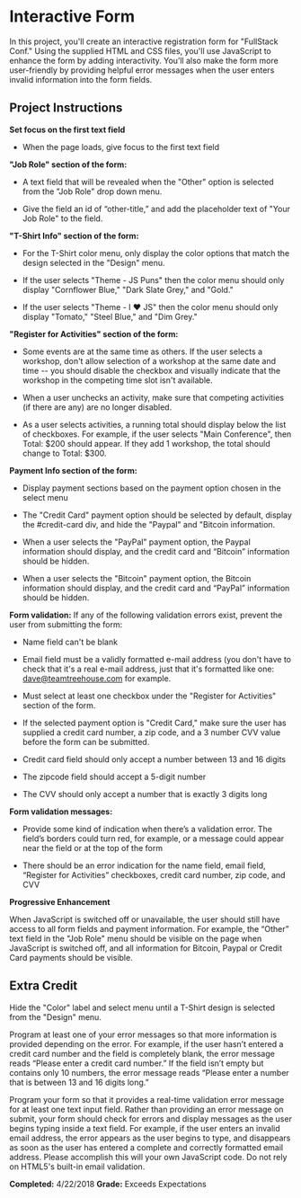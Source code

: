 # Interactive Form 

In this project, you'll create an interactive registration form for "FullStack Conf." 
Using the supplied HTML and CSS files, you'll use JavaScript to enhance the form by 
adding interactivity. You’ll also make the form more user-friendly by providing helpful 
error messages when the user enters invalid information into the form fields. 

## Project Instructions 

**Set focus on the first text field**

* When the page loads, give focus to the first text field

**"Job Role" section of the form:**

* A text field that will be revealed when the "Other" option is selected from the 
"Job Role" drop down menu.  

* Give the field an id of “other-title,” and add the placeholder text of "Your Job 
Role" to the field.


**"T-Shirt Info" section of the form:**

* For the T-Shirt color menu, only display the color options that match the design 
selected in the "Design" menu.

* If the user selects "Theme - JS Puns" then the color menu should only display 
"Cornflower Blue," "Dark Slate Grey," and "Gold."

* If the user selects "Theme - I ♥ JS" then the color menu should only display 
"Tomato," "Steel Blue," and "Dim Grey."


**"Register for Activities" section of the form:**

* Some events are at the same time as others. If the user selects a workshop, don't
allow selection of a workshop at the same date and time -- you should disable the 
checkbox and visually indicate that the workshop in the competing time slot isn't 
available.

* When a user unchecks an activity, make sure that competing activities (if there are
any) are no longer disabled.

* As a user selects activities, a running total should display below the list of 
checkboxes. For example, if the user selects "Main Conference", then Total: $200 
should appear. If they add 1 workshop, the total should change to Total: $300.


**Payment Info section of the form:**

* Display payment sections based on the payment option chosen in the select menu

* The "Credit Card" payment option should be selected by default, display the 
#credit-card div, and hide the "Paypal" and "Bitcoin information.

* When a user selects the "PayPal" payment option, the Paypal information should 
display, and the credit card and “Bitcoin” information should be hidden.

* When a user selects the "Bitcoin" payment option, the Bitcoin information should 
display, and the credit card and “PayPal” information should be hidden.


**Form validation:**
If any of the following validation errors exist, prevent the user from submitting 
the form:

* Name field can't be blank

* Email field must be a validly formatted e-mail address (you don't have to check 
that it's a real e-mail address, just that it's formatted like one: 
dave@teamtreehouse.com for example.

* Must select at least one checkbox under the "Register for Activities" section of 
the form.

* If the selected payment option is "Credit Card," make sure the user has supplied a 
credit card number, a zip code, and a 3 number CVV value before the form can be 
submitted.

* Credit card field should only accept a number between 13 and 16 digits

* The zipcode field should accept a 5-digit number

* The CVV should only accept a number that is exactly 3 digits long


**Form validation messages:**

* Provide some kind of indication when there’s a validation error. The field’s 
borders could turn red, for example, or a message could appear near the field or at 
the top of the form

* There should be an error indication for the name field, email field, “Register for 
Activities” checkboxes, credit card number, zip code, and CVV

**Progressive Enhancement** 

When JavaScript is switched off or unavailable, the user should still have access to 
all form fields and payment information. For example, the “Other” text field in the 
"Job Role" menu should be visible on the page when JavaScript is switched off, and 
all information for Bitcoin, Paypal or Credit Card payments should be visible.


## Extra Credit

Hide the "Color" label and select menu until a T-Shirt design is selected from the 
"Design" menu.  

Program at least one of your error messages so that more information is provided 
depending on the error. For example, if the user hasn’t entered a credit card number 
and the field is completely blank, the error message reads “Please enter a credit 
card number.” If the field isn’t empty but contains only 10 numbers, the error 
message reads “Please enter a number that is between 13 and 16 digits long.”  

Program your form so that it provides a real-time validation error message for at 
least one text input field. Rather than providing an error message on submit, your 
form should check for errors and display messages as the user begins typing inside a 
text field. For example, if the user enters an invalid email address, the error 
appears as the user begins to type, and disappears as soon as the user has entered a 
complete and correctly formatted email address. Please accomplish this will your own 
JavaScript code. Do not rely on HTML5's built-in email validation.  


**Completed:** 4/22/2018 
**Grade:** Exceeds Expectations
